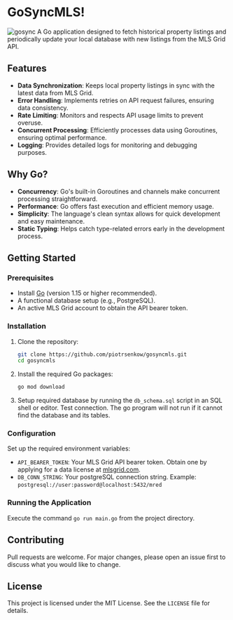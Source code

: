 # GoSyncMLS!
![gosync](https://github.com/piotrsenkow/gosyncmls/assets/25436323/737b8034-4f08-4eec-a5bf-2f400cc6751d)
A Go application designed to fetch historical property listings and periodically update your local database with new listings from the MLS Grid API.
## Features

- **Data Synchronization**: Keeps local property listings in sync with the latest data from MLS Grid.
- **Error Handling**: Implements retries on API request failures, ensuring data consistency.
- **Rate Limiting**: Monitors and respects API usage limits to prevent overuse.
- **Concurrent Processing**: Efficiently processes data using Goroutines, ensuring optimal performance.
- **Logging**: Provides detailed logs for monitoring and debugging purposes.

## Why Go?

- **Concurrency**: Go's built-in Goroutines and channels make concurrent processing straightforward.
- **Performance**: Go offers fast execution and efficient memory usage.
- **Simplicity**: The language's clean syntax allows for quick development and easy maintenance.
- **Static Typing**: Helps catch type-related errors early in the development process.

## Getting Started

### Prerequisites

- Install [Go](https://golang.org/doc/install) (version 1.15 or higher recommended).
- A functional database setup (e.g., PostgreSQL).
- An active MLS Grid account to obtain the API bearer token.

### Installation

1. Clone the repository:
    ```bash
    git clone https://github.com/piotrsenkow/gosyncmls.git
    cd gosyncmls
    ```

2. Install the required Go packages:
    ```bash
    go mod download
    ```

3. Setup required database by running the `db_schema.sql` script in an SQL shell or editor. Test connection. The go program will not run if it cannot find the database and its tables.

### Configuration

Set up the required environment variables:

- `API_BEARER_TOKEN`: Your MLS Grid API bearer token. Obtain one by applying for a data license at [mlsgrid.com](https://mlsgrid.com).
- `DB_CONN_STRING`: Your postgreSQL connection string. Example: `postgresql://user:password@localhost:5432/mred`

### Running the Application

Execute the command `go run main.go` from the project directory.

## Contributing

Pull requests are welcome. For major changes, please open an issue first to discuss what you would like to change.

## License

This project is licensed under the MIT License. See the `LICENSE` file for details.
